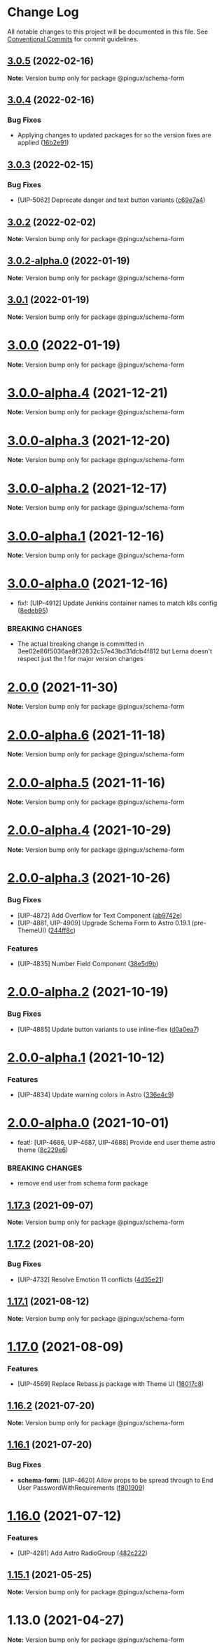 # Change Log

All notable changes to this project will be documented in this file.
See [Conventional Commits](https://conventionalcommits.org) for commit guidelines.

## [3.0.5](https://gitlab.corp.pingidentity.com/ux/pingux/compare/@pingux/schema-form@3.0.4...@pingux/schema-form@3.0.5) (2022-02-16)

**Note:** Version bump only for package @pingux/schema-form





## [3.0.4](https://gitlab.corp.pingidentity.com/ux/pingux/compare/@pingux/schema-form@3.0.3...@pingux/schema-form@3.0.4) (2022-02-16)


### Bug Fixes

* Applying changes to updated packages for so the version fixes are applied ([16b2e91](https://gitlab.corp.pingidentity.com/ux/pingux/commit/16b2e916f5926678d613f85725f6ec7e86fd359d))





## [3.0.3](https://gitlab.corp.pingidentity.com/ux/pingux/compare/@pingux/schema-form@3.0.2...@pingux/schema-form@3.0.3) (2022-02-15)


### Bug Fixes

* [UIP-5062] Deprecate danger and text button variants ([c69e7a4](https://gitlab.corp.pingidentity.com/ux/pingux/commit/c69e7a4230bb986eebe5aa35f52b978f8e08f932))





## [3.0.2](https://gitlab.corp.pingidentity.com/ux/pingux/compare/@pingux/schema-form@3.0.2-alpha.0...@pingux/schema-form@3.0.2) (2022-02-02)

**Note:** Version bump only for package @pingux/schema-form





## [3.0.2-alpha.0](https://gitlab.corp.pingidentity.com/ux/pingux/compare/@pingux/schema-form@3.0.1...@pingux/schema-form@3.0.2-alpha.0) (2022-01-19)

**Note:** Version bump only for package @pingux/schema-form





## [3.0.1](https://gitlab.corp.pingidentity.com/ux/pingux/compare/@pingux/schema-form@3.0.0...@pingux/schema-form@3.0.1) (2022-01-19)

**Note:** Version bump only for package @pingux/schema-form





# [3.0.0](https://gitlab.corp.pingidentity.com/ux/pingux/compare/@pingux/schema-form@3.0.0-alpha.4...@pingux/schema-form@3.0.0) (2022-01-19)

**Note:** Version bump only for package @pingux/schema-form





# [3.0.0-alpha.4](https://gitlab.corp.pingidentity.com/ux/pingux/compare/@pingux/schema-form@3.0.0-alpha.3...@pingux/schema-form@3.0.0-alpha.4) (2021-12-21)

**Note:** Version bump only for package @pingux/schema-form





# [3.0.0-alpha.3](https://gitlab.corp.pingidentity.com/ux/pingux/compare/@pingux/schema-form@3.0.0-alpha.2...@pingux/schema-form@3.0.0-alpha.3) (2021-12-20)

**Note:** Version bump only for package @pingux/schema-form





# [3.0.0-alpha.2](https://gitlab.corp.pingidentity.com/ux/pingux/compare/@pingux/schema-form@3.0.0-alpha.1...@pingux/schema-form@3.0.0-alpha.2) (2021-12-17)

**Note:** Version bump only for package @pingux/schema-form





# [3.0.0-alpha.1](https://gitlab.corp.pingidentity.com/ux/pingux/compare/@pingux/schema-form@3.0.0-alpha.0...@pingux/schema-form@3.0.0-alpha.1) (2021-12-16)

**Note:** Version bump only for package @pingux/schema-form





# [3.0.0-alpha.0](https://gitlab.corp.pingidentity.com/ux/pingux/compare/@pingux/schema-form@2.0.0...@pingux/schema-form@3.0.0-alpha.0) (2021-12-16)


* fix!: [UIP-4912] Update Jenkins container names to match k8s config ([8edeb95](https://gitlab.corp.pingidentity.com/ux/pingux/commit/8edeb95b25adecd8e34c20fb52c6c2f0e552bc4d))


### BREAKING CHANGES

* The actual breaking change is committed in 3ee02e86f5036ae8f32832c57e43bd31dcb4f812 but Lerna doesn't respect just the ! for major version changes





# [2.0.0](https://gitlab.corp.pingidentity.com/ux/pingux/compare/@pingux/schema-form@2.0.0-alpha.6...@pingux/schema-form@2.0.0) (2021-11-30)

**Note:** Version bump only for package @pingux/schema-form





# [2.0.0-alpha.6](https://gitlab.corp.pingidentity.com/ux/pingux/compare/@pingux/schema-form@2.0.0-alpha.5...@pingux/schema-form@2.0.0-alpha.6) (2021-11-18)

**Note:** Version bump only for package @pingux/schema-form





# [2.0.0-alpha.5](https://gitlab.corp.pingidentity.com/ux/pingux/compare/@pingux/schema-form@2.0.0-alpha.4...@pingux/schema-form@2.0.0-alpha.5) (2021-11-16)

**Note:** Version bump only for package @pingux/schema-form





# [2.0.0-alpha.4](https://gitlab.corp.pingidentity.com/ux/pingux/compare/@pingux/schema-form@2.0.0-alpha.3...@pingux/schema-form@2.0.0-alpha.4) (2021-10-29)

**Note:** Version bump only for package @pingux/schema-form





# [2.0.0-alpha.3](https://gitlab.corp.pingidentity.com/ux/pingux/compare/@pingux/schema-form@2.0.0-alpha.2...@pingux/schema-form@2.0.0-alpha.3) (2021-10-26)


### Bug Fixes

* [UIP-4872] Add Overflow for Text Component ([ab9742e](https://gitlab.corp.pingidentity.com/ux/pingux/commit/ab9742eb6b40763f2dde787eb1dbe9d4e7920bf0))
* [UIP-4881, UIP-4909] Upgrade Schema Form to Astro 0.19.1 (pre-ThemeUI) ([244ff8c](https://gitlab.corp.pingidentity.com/ux/pingux/commit/244ff8c563d84295a4a53fa0f555f7fa3549f3c8))


### Features

* [UIP-4835] Number Field Component ([38e5d9b](https://gitlab.corp.pingidentity.com/ux/pingux/commit/38e5d9bf92720d293f793b809e2500352b2efb3a))





# [2.0.0-alpha.2](https://gitlab.corp.pingidentity.com/ux/pingux/compare/@pingux/schema-form@2.0.0-alpha.1...@pingux/schema-form@2.0.0-alpha.2) (2021-10-19)


### Bug Fixes

* [UIP-4885] Update button variants to use inline-flex ([d0a0ea7](https://gitlab.corp.pingidentity.com/ux/pingux/commit/d0a0ea7757a0091169ee77fe7e20fa75c058c016))





# [2.0.0-alpha.1](https://gitlab.corp.pingidentity.com/ux/pingux/compare/@pingux/schema-form@2.0.0-alpha.0...@pingux/schema-form@2.0.0-alpha.1) (2021-10-12)


### Features

* [UIP-4834] Update warning colors in Astro ([336e4c9](https://gitlab.corp.pingidentity.com/ux/pingux/commit/336e4c9f95442c0a1b4fce2d9584295c5a711970))





# [2.0.0-alpha.0](https://gitlab.corp.pingidentity.com/ux/pingux/compare/@pingux/schema-form@1.17.3...@pingux/schema-form@2.0.0-alpha.0) (2021-10-01)


* feat!: [UIP-4686, UIP-4687, UIP-4688] Provide end user theme astro theme ([8c229e6](https://gitlab.corp.pingidentity.com/ux/pingux/commit/8c229e696fdefdb06dc471c6f50f6b63880f53ad))


### BREAKING CHANGES

* remove end user from schema form package





## [1.17.3](https://gitlab.corp.pingidentity.com/ux/pingux/compare/@pingux/schema-form@1.17.2...@pingux/schema-form@1.17.3) (2021-09-07)

**Note:** Version bump only for package @pingux/schema-form





## [1.17.2](https://gitlab.corp.pingidentity.com/ux/pingux/compare/@pingux/schema-form@1.17.1...@pingux/schema-form@1.17.2) (2021-08-20)


### Bug Fixes

* [UIP-4732] Resolve Emotion 11 conflicts ([4d35e21](https://gitlab.corp.pingidentity.com/ux/pingux/commit/4d35e21d4261648b4121ed160623c5f719ddf86e))





## [1.17.1](https://gitlab.corp.pingidentity.com/ux/pingux/compare/@pingux/schema-form@1.17.0...@pingux/schema-form@1.17.1) (2021-08-12)

**Note:** Version bump only for package @pingux/schema-form





# [1.17.0](https://gitlab.corp.pingidentity.com/ux/pingux/compare/@pingux/schema-form@1.16.2...@pingux/schema-form@1.17.0) (2021-08-09)


### Features

* [UIP-4569] Replace Rebass.js package with Theme UI ([18017c8](https://gitlab.corp.pingidentity.com/ux/pingux/commit/18017c8bab8f856a1c8c1b289cee538a723b5062))





## [1.16.2](https://gitlab.corp.pingidentity.com/ux/pingux/compare/@pingux/schema-form@1.16.1...@pingux/schema-form@1.16.2) (2021-07-20)

**Note:** Version bump only for package @pingux/schema-form





## [1.16.1](https://gitlab.corp.pingidentity.com/ux/pingux/compare/@pingux/schema-form@1.16.0...@pingux/schema-form@1.16.1) (2021-07-20)


### Bug Fixes

* **schema-form:** [UIP-4620] Allow props to be spread through to End User PasswordWithRequirements ([f801909](https://gitlab.corp.pingidentity.com/ux/pingux/commit/f801909d38b1cd5bdd23822ed520f2f23d116574))





# [1.16.0](https://gitlab.corp.pingidentity.com/ux/pingux/compare/@pingux/schema-form@1.15.1...@pingux/schema-form@1.16.0) (2021-07-12)


### Features

* [UIP-4281] Add Astro RadioGroup ([482c222](https://gitlab.corp.pingidentity.com/ux/pingux/commit/482c2226f32a889696314eb790d25488eda9f9c8))





## [1.15.1](https://gitlab.corp.pingidentity.com/ux/pingux/compare/@pingux/schema-form@1.15.0...@pingux/schema-form@1.15.1) (2021-05-25)

**Note:** Version bump only for package @pingux/schema-form





# 1.13.0 (2021-04-27)

**Note:** Version bump only for package @pingux/schema-form
